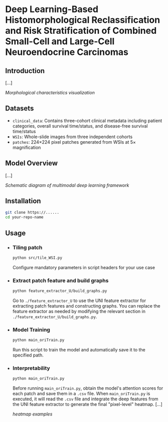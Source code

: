 # Deep Learning-Based Histomorphological Reclassification and Risk Stratification of Combined Small-Cell and Large-Cell Neuroendocrine Carcinomas

## Introduction
[...]

*Morphological characteristics visualization*

## Datasets
- ​`clinical_data`: Contains three-cohort clinical metadata including patient categories, overall survival time/status, and disease-free survival time/status
- ​`WSIs`: Whole-slide images from three independent cohorts
- ​`patches`: 224×224 pixel patches generated from WSIs at 5× magnification

## Model Overview
[...]

*Schematic diagram of multimodal deep learning framework*

## Installation
```bash
git clone https://......
cd your-repo-name
```

## Usage
- ### ​Tiling patch
  ```bash
  python src/tile_WSI.py
  ```
  Configure mandatory parameters in script headers for your use case
- ### ​Extract patch feature and build graphs
  ```bash
  python feature_extractor_U/build_graphs.py
  ```
  Go to `./feature_extractor_U` to use the UNI feature extractor for extracting patch features and constructing graphs. You can replace the feature extractor as needed by modifying the relevant section in `./feature_extractor_U/build_graphs.py`.
- ### ​Model Training
  ```bash
  python main_oriTrain.py
  ```
  Run this script to train the model and automatically save it to the specified path.
- ### ​Interpretability
  ```bash
  python main_oriTrain.py
  ```
  Before running `main_oriTrain.py`, obtain the model's attention scores for each patch and save them in a `.csv` file. When `main_oriTrain.py` is executed, it will read the `.csv` file and integrate the deep features from the UNI feature     extractor to generate the final "pixel-level" heatmap.
  [...]
  
  *heatmap examples*
